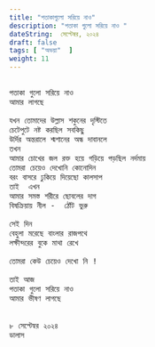 ```yaml
---
title: "পতাকাগুলো সরিয়ে নাও"
description: "পতাকা গুলো সরিয়ে নাও "
dateString:  সেপ্টেম্বর, ২০২৪
draft: false
tags: [ "অভয়া"  ]
weight: 11
---
```



<pre>

পতাকা গুলো সরিয়ে নাও 
আমার লাগছে 

যখন তোমাদের উল্লাস শকুনের দৃস্টিতে 
চেটেপুটে নষ্ট করছিল সবকিছু 
উর্দির অন্তরালে শ্মশানের অন্ধ দাবানলে 
তখন 
আমার চোখের জল রক্ত হয়ে গড়িয়ে পড়ছিল নর্দমায় 
তোমরা চেয়েও দেখোনি কোনোদিন 
বরং বাসরে ঢুকিয়ে দিয়েছো কালসাপ 
তাই  এখন 
আমার সমস্ত শরীরে ছোবলের দাগ 
বিষক্রিয়ায় নীল -  ঠোঁট ভুরু 

সেই দিন 
বেহুলা মরেছে বাংলার রাজপথে 
লক্ষীন্দরের বুকে মাথা রেখে 

তোমরা কেউ চেয়েও দেখো নি !
 
তাই আজ 
পতাকা গুলো সরিয়ে নাও 
আমার ভীষণ লাগছে 


৮ সেপ্টেন্বর ২০২৪ 
ডালাস 
<pre>
